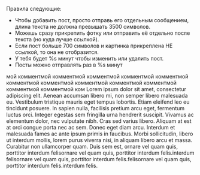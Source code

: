 Правила следующие:
- Чтобы добавить пост, просто отправь его отдельным сообщением, длина текста не должна превышать 3500 символов.
- Можешь сразу прикрепить фотку или отправить её отдельно после текста (но куда лучше ссылкой).
- Если пост больше 700 символов и картинка прикреплена НЕ ссылкой, то она не отобразится.
- У тебя будет %s минут чтобы изменить или удалить пост. 
- Посты можно отправлять раз в %s минут

мой комментмой комментмой комментмой комментмой комментмой комментмой комментмой комментмой комментмой комментмой комментмой комментмой ком
Lorem ipsum dolor sit amet, consectetur adipiscing elit. Aenean accumsan libero mi, non semper libero malesuada eu. Vestibulum tristique mauris eget tempus lobortis. Etiam eleifend leo eu tincidunt posuere. In sapien nulla, facilisis pretium arcu eget, fermentum luctus orci. Integer egestas sem fringilla urna hendrerit suscipit. Vivamus ac elementum dolor, nec vulputate nibh. Cras sed varius libero. Aliquam at est at orci congue porta nec ac sem. Donec eget diam arcu. Interdum et malesuada fames ac ante ipsum primis in faucibus. Morbi sollicitudin, libero ut interdum mollis, lorem purus viverra nisi, in aliquam libero arcu et massa. Curabitur non ullamcorper quam. Duis sem est, ornare vel quam quis, porttitor interdum felisornare vel quam quis, porttitor interdum felis.interdum felisornare vel quam quis, porttitor interdum felis.felisornare vel quam quis, porttitor interdum felis.interdum felis.
